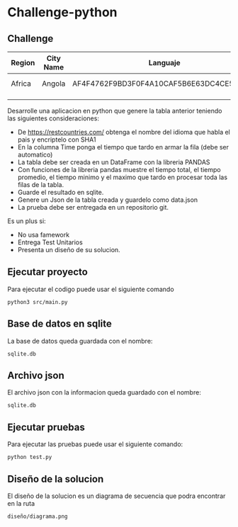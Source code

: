 # Challenge-python

## Challenge

|  Region | City Name |  Languaje | Time  |
|---|---|---|---|
|  Africa | Angola  |  AF4F4762F9BD3F0F4A10CAF5B6E63DC4CE543724 | 0.23 ms  |
|   |   |   |   |
|   |   |   |   |

Desarrolle una aplicacion en python que genere la tabla anterior teniendo las siguientes consideraciones:

- De https://restcountries.com/ obtenga el nombre del idioma que habla el pais y encriptelo con SHA1
- En la columna Time ponga el tiempo que tardo en armar la fila (debe ser automatico)
- La tabla debe ser creada en un DataFrame con la libreria PANDAS
- Con funciones de la libreria pandas muestre el tiempo total, el tiempo promedio, el tiempo minimo y el maximo que tardo en procesar toda las filas de la tabla.
- Guarde el resultado en sqlite.
- Genere un Json de la tabla creada y guardelo como data.json
- La prueba debe ser entregada en un repositorio git.

Es un plus si:

- No usa famework
- Entrega Test Unitarios
- Presenta un diseño de su solucion.

## Ejecutar proyecto

Para ejecutar el codigo puede usar el siguiente comando
```
python3 src/main.py
```

## Base de datos en sqlite

La base de datos queda guardada con el nombre:
```
sqlite.db
```
## Archivo json
El archivo json con la informacion queda guardado con el nombre:
```
sqlite.db
```
## Ejecutar pruebas

Para ejecutar las pruebas puede usar el siguiente comando:
```
python test.py
```

## Diseño de la solucion

El diseño de la solucion es un diagrama de secuencia que podra encontrar en la ruta
```
diseño/diagrama.png
```


